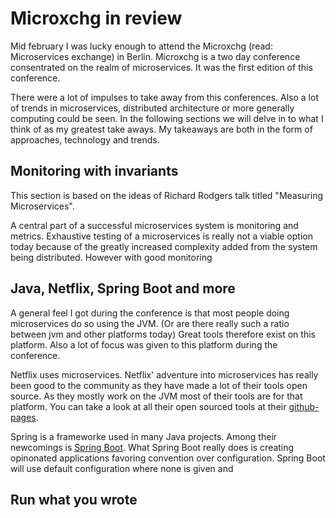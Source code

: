 # Microxchg in review

Mid february I was lucky enough to attend the Microxchg (read: Microservices exchange) in Berlin. Microxchg is a two day conference consentrated on the realm of microservices. It was the first edition of this conference.

There were a lot of impulses to take away from this conferences. Also a lot of trends in microservices, distributed architecture or more generally computing could be seen. In the following sections we will delve in to what I think of as my greatest take aways. My takeaways are both in the form of approaches, technology and trends.

## Monitoring with invariants

This section is based on the ideas of Richard Rodgers talk titled "Measuring Microservices".

A central part of a successful microservices system is monitoring and metrics. Exhaustive testing of a microservices is really not a viable option today because of the greatly increased complexity added from the system being distributed. However with good monitoring

<!-- When splitting and distributing applications exhaustive testing of the entire system seems a non-viable option. A reason is that it simply becomes to many paths through the system. Another is that compared to a monolithic system you now have to take network and infrastructure into account. Splitting and distributing your system really adds a lot of new ways in which your system can fail.

Instead of relying on exhaustive testing for trusting your system, microservices systems seems to often rely on monitoring. Instead of focusing on spending a lot of energy upfront ensuring nothing will ever fail, spend time  -->

## Java, Netflix, Spring Boot and more

A general feel I got during the conference is that most people doing microservices do so using the JVM. (Or are there really such a ratio between jvm and other platforms today) Great tools therefore exist on this platform. Also a lot of focus was given to this platform during the conference.

Netflix uses microservices. Netflix' adventure into microservices has really been good to the community as they have made a lot of their tools open source. As they mostly work on the JVM most of their tools are for that platform. You can take a look at all their open sourced tools at their [github-pages](http://netflix.github.io/).

Spring is a frameworke used in many Java projects. Among their newcomings is [Spring Boot](http://projects.spring.io/spring-boot/). What Spring Boot really does is creating opinonated applications favoring convention over configuration. Spring Boot will use default configuration where none is given and

## Run what you wrote
